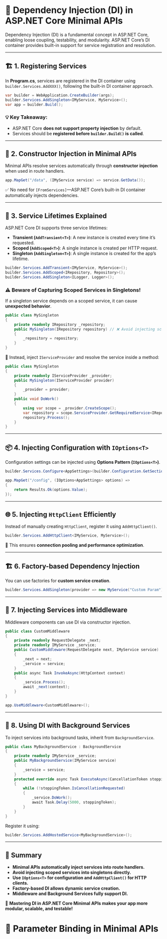 # 🚀 Dependency Injection (DI) in ASP.NET Core Minimal APIs

Dependency Injection (DI) is a fundamental concept in ASP.NET Core, enabling loose coupling, testability, and modularity. ASP.NET Core’s DI container provides built-in support for service registration and resolution.

---

## 🏗️ **1. Registering Services**
In **Program.cs**, services are registered in the DI container using `builder.Services.AddXXX()`, following the built-in DI container approach.

```csharp
var builder = WebApplication.CreateBuilder(args);
builder.Services.AddSingleton<IMyService, MyService>();
var app = builder.Build();
```

### 💡 Key Takeaway:
- ASP.NET Core **does not support property injection** by default.
- Services should be **registered before `builder.Build()` is called**.

---

## 🎯 **2. Constructor Injection in Minimal APIs**
Minimal APIs resolve services automatically through **constructor injection** when used in route handlers.

```csharp
app.MapGet("/data", (IMyService service) => service.GetData());
```

✅ No need for `[FromServices]`—ASP.NET Core’s built-in DI container automatically injects dependencies.

---

## 🔄 **3. Service Lifetimes Explained**
ASP.NET Core DI supports three service lifetimes:

- **Transient (`AddTransient<T>`)**: A new instance is created every time it’s requested.
- **Scoped (`AddScoped<T>`)**: A single instance is created per HTTP request.
- **Singleton (`AddSingleton<T>`)**: A single instance is created for the app’s lifetime.

```csharp
builder.Services.AddTransient<IMyService, MyService>();
builder.Services.AddScoped<IRepository, Repository>();
builder.Services.AddSingleton<ILogger, Logger>();
```

### ⚠️ **Beware of Capturing Scoped Services in Singletons!**
If a singleton service depends on a scoped service, it can cause **unexpected behavior**.

```csharp
public class MySingleton
{
    private readonly IRepository _repository;
    public MySingleton(IRepository repository) // ❌ Avoid injecting scoped services
    {
        _repository = repository;
    }
}
```

🔹 Instead, inject `IServiceProvider` and resolve the service inside a method:

```csharp
public class MySingleton
{
    private readonly IServiceProvider _provider;
    public MySingleton(IServiceProvider provider) 
    {
        _provider = provider;
    }
    public void DoWork()
    {
        using var scope = _provider.CreateScope();
        var repository = scope.ServiceProvider.GetRequiredService<IRepository>();
        repository.Process();
    }
}
```

---

## 📦 **4. Injecting Configuration with `IOptions<T>`**
Configuration settings can be injected using **Options Pattern (`IOptions<T>`)**.

```csharp
builder.Services.Configure<AppSettings>(builder.Configuration.GetSection("AppSettings"));

app.MapGet("/config", (IOptions<AppSettings> options) =>
{
    return Results.Ok(options.Value);
});
```

---

## 🌐 **5. Injecting `HttpClient` Efficiently**
Instead of manually creating `HttpClient`, register it using `AddHttpClient()`.

```csharp
builder.Services.AddHttpClient<IMyService, MyService>();
```

🔹 This ensures **connection pooling and performance optimization**.

---

## 🏗️ **6. Factory-based Dependency Injection**
You can use factories for **custom service creation**.

```csharp
builder.Services.AddSingleton(provider => new MyService("Custom Param"));
```

---

## 🔄 **7. Injecting Services into Middleware**
Middleware components can use DI via constructor injection.

```csharp
public class CustomMiddleware
{
    private readonly RequestDelegate _next;
    private readonly IMyService _service;
    public CustomMiddleware(RequestDelegate next, IMyService service)
    {
        _next = next;
        _service = service;
    }
    public async Task InvokeAsync(HttpContext context)
    {
        _service.Process();
        await _next(context);
    }
}

app.UseMiddleware<CustomMiddleware>();
```

---

## 🎯 **8. Using DI with Background Services**
To inject services into background tasks, inherit from `BackgroundService`.

```csharp
public class MyBackgroundService : BackgroundService
{
    private readonly IMyService _service;
    public MyBackgroundService(IMyService service)
    {
        _service = service;
    }
    protected override async Task ExecuteAsync(CancellationToken stoppingToken)
    {
        while (!stoppingToken.IsCancellationRequested)
        {
            _service.DoWork();
            await Task.Delay(5000, stoppingToken);
        }
    }
}
```

Register it using:

```csharp
builder.Services.AddHostedService<MyBackgroundService>();
```

---

## 🎉 **Summary**
- **Minimal APIs automatically inject services into route handlers.**
- **Avoid injecting scoped services into singletons directly.**
- **Use `IOptions<T>` for configuration and `AddHttpClient()` for HTTP clients.**
- **Factory-based DI allows dynamic service creation.**
- **Middleware and Background Services fully support DI.**

🚀 **Mastering DI in ASP.NET Core Minimal APIs makes your app more modular, scalable, and testable!**

# 📖 Parameter Binding in Minimal APIs
